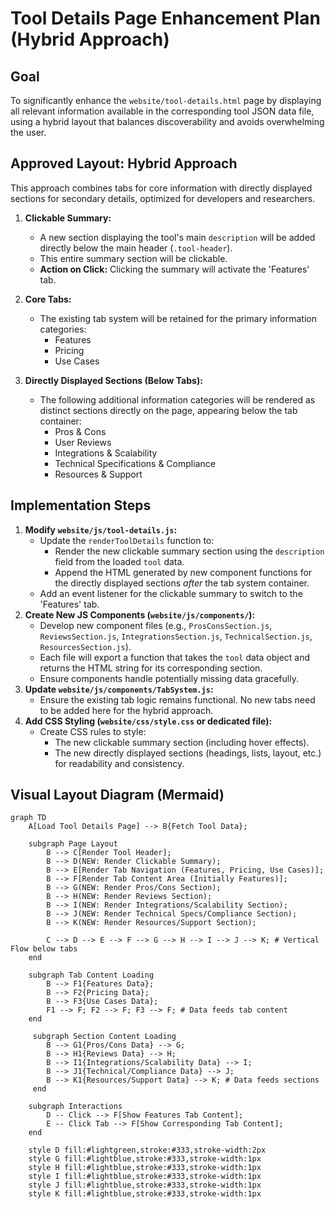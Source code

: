 # Tool Details Page Enhancement Plan (Hybrid Approach)

## Goal

To significantly enhance the `website/tool-details.html` page by displaying all relevant information available in the corresponding tool JSON data file, using a hybrid layout that balances discoverability and avoids overwhelming the user.

## Approved Layout: Hybrid Approach

This approach combines tabs for core information with directly displayed sections for secondary details, optimized for developers and researchers.

1.  **Clickable Summary:**

    - A new section displaying the tool's main `description` will be added directly below the main header (`.tool-header`).
    - This entire summary section will be clickable.
    - **Action on Click:** Clicking the summary will activate the 'Features' tab.

2.  **Core Tabs:**

    - The existing tab system will be retained for the primary information categories:
      - Features
      - Pricing
      - Use Cases

3.  **Directly Displayed Sections (Below Tabs):**
    - The following additional information categories will be rendered as distinct sections directly on the page, appearing below the tab container:
      - Pros & Cons
      - User Reviews
      - Integrations & Scalability
      - Technical Specifications & Compliance
      - Resources & Support

## Implementation Steps

1.  **Modify `website/js/tool-details.js`:**
    - Update the `renderToolDetails` function to:
      - Render the new clickable summary section using the `description` field from the loaded `tool` data.
      - Append the HTML generated by new component functions for the directly displayed sections _after_ the tab system container.
    - Add an event listener for the clickable summary to switch to the 'Features' tab.
2.  **Create New JS Components (`website/js/components/`):**
    - Develop new component files (e.g., `ProsConsSection.js`, `ReviewsSection.js`, `IntegrationsSection.js`, `TechnicalSection.js`, `ResourcesSection.js`).
    - Each file will export a function that takes the `tool` data object and returns the HTML string for its corresponding section.
    - Ensure components handle potentially missing data gracefully.
3.  **Update `website/js/components/TabSystem.js`:**
    - Ensure the existing tab logic remains functional. No new tabs need to be added here for the hybrid approach.
4.  **Add CSS Styling (`website/css/style.css` or dedicated file):**
    - Create CSS rules to style:
      - The new clickable summary section (including hover effects).
      - The new directly displayed sections (headings, lists, layout, etc.) for readability and consistency.

## Visual Layout Diagram (Mermaid)

```mermaid
graph TD
    A[Load Tool Details Page] --> B{Fetch Tool Data};

    subgraph Page Layout
        B --> C[Render Tool Header];
        B --> D(NEW: Render Clickable Summary);
        B --> E[Render Tab Navigation (Features, Pricing, Use Cases)];
        B --> F[Render Tab Content Area (Initially Features)];
        B --> G(NEW: Render Pros/Cons Section);
        B --> H(NEW: Render Reviews Section);
        B --> I(NEW: Render Integrations/Scalability Section);
        B --> J(NEW: Render Technical Specs/Compliance Section);
        B --> K(NEW: Render Resources/Support Section);

        C --> D --> E --> F --> G --> H --> I --> J --> K; # Vertical Flow below tabs
    end

    subgraph Tab Content Loading
        B --> F1{Features Data};
        B --> F2{Pricing Data};
        B --> F3{Use Cases Data};
        F1 --> F; F2 --> F; F3 --> F; # Data feeds tab content
    end

     subgraph Section Content Loading
        B --> G1{Pros/Cons Data} --> G;
        B --> H1{Reviews Data} --> H;
        B --> I1{Integrations/Scalability Data} --> I;
        B --> J1{Technical/Compliance Data} --> J;
        B --> K1{Resources/Support Data} --> K; # Data feeds sections
     end

    subgraph Interactions
        D -- Click --> F[Show Features Tab Content];
        E -- Click Tab --> F[Show Corresponding Tab Content];
    end

    style D fill:#lightgreen,stroke:#333,stroke-width:2px
    style G fill:#lightblue,stroke:#333,stroke-width:1px
    style H fill:#lightblue,stroke:#333,stroke-width:1px
    style I fill:#lightblue,stroke:#333,stroke-width:1px
    style J fill:#lightblue,stroke:#333,stroke-width:1px
    style K fill:#lightblue,stroke:#333,stroke-width:1px
```

